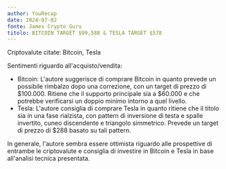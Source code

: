 ```yaml
---
author: YouRecap
date: 2024-07-02
fonte: James Crypto Guru
titolo: BITCOIN TARGET $99,588 & TESLA TARGET $578
---
```


Criptovalute citate: Bitcoin, Tesla

Sentimenti riguardo all'acquisto/vendita:
- Bitcoin: L'autore suggerisce di comprare Bitcoin in quanto prevede un possibile rimbalzo dopo una correzione, con un target di prezzo di $100.000. Ritiene che il supporto principale sia a $60.000 e che potrebbe verificarsi un doppio minimo intorno a quel livello.
- Tesla: L'autore consiglia di comprare Tesla in quanto ritiene che il titolo sia in una fase rialzista, con pattern di inversione di testa e spalle invertito, cuneo discendente e triangolo simmetrico. Prevede un target di prezzo di $288 basato su tali pattern.

In generale, l'autore sembra essere ottimista riguardo alle prospettive di entrambe le criptovalute e consiglia di investire in Bitcoin e Tesla in base all'analisi tecnica presentata.
